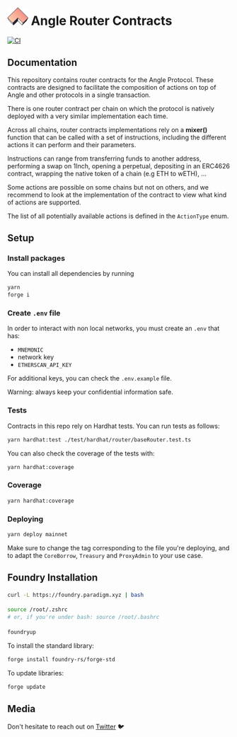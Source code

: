 # <img src="logo.svg" alt="Angle Router Contracts" height="40px"> Angle Router Contracts

[![CI](https://github.com/AngleProtocol/angle-router/workflows/CI/badge.svg)](https://github.com/AngleProtocol/angle-router/actions?query=workflow%3ACI)

## Documentation

This repository contains router contracts for the Angle Protocol. These contracts are designed to facilitate the composition of actions on top of Angle and other protocols in a single transaction.

There is one router contract per chain on which the protocol is natively deployed with a very similar implementation each time.

Across all chains, router contracts implementations rely on a **mixer()** function that can be called with a set of instructions, including the different actions it can perform and their parameters.

Instructions can range from transferring funds to another address, performing a swap on 1Inch, opening a perpetual, depositing in an ERC4626 contract, wrapping the native token of a chain (e.g ETH to wETH), ...

Some actions are possible on some chains but not on others, and we recommend to look at the implementation of the contract to view what kind of actions are supported.

The list of all potentially available actions is defined in the `ActionType` enum.

## Setup

### Install packages

You can install all dependencies by running

```bash
yarn
forge i
```

### Create `.env` file

In order to interact with non local networks, you must create an `.env` that has:

- `MNEMONIC`
- network key
- `ETHERSCAN_API_KEY`

For additional keys, you can check the `.env.example` file.

Warning: always keep your confidential information safe.

### Tests

Contracts in this repo rely on Hardhat tests. You can run tests as follows:

```bash
yarn hardhat:test ./test/hardhat/router/baseRouter.test.ts
```

You can also check the coverage of the tests with:

```bash
yarn hardhat:coverage
```

### Coverage

```bash
yarn hardhat:coverage
```

### Deploying

```bash
yarn deploy mainnet
```

Make sure to change the tag corresponding to the file you're deploying, and to adapt the `CoreBorrow`, `Treasury` and `ProxyAdmin` to your use case.

## Foundry Installation

```bash
curl -L https://foundry.paradigm.xyz | bash

source /root/.zshrc
# or, if you're under bash: source /root/.bashrc

foundryup
```

To install the standard library:

```bash
forge install foundry-rs/forge-std
```

To update libraries:

```bash
forge update
```

## Media

Don't hesitate to reach out on [Twitter](https://twitter.com/AngleProtocol) 🐦
